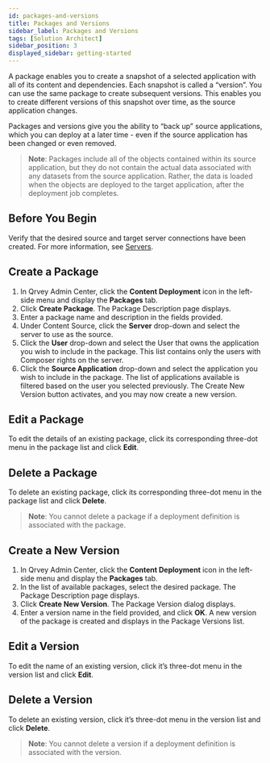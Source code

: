 ```yaml
---
id: packages-and-versions 
title: Packages and Versions
sidebar_label: Packages and Versions
tags: [Solution Architect]
sidebar_position: 3
displayed_sidebar: getting-started
---
```


<div style={{textAlign: "justify"}}>

A package enables you to create a snapshot of a selected application with all of its content and dependencies. Each snapshot is called a “version”. You can use the same package to create subsequent versions. This enables you to create different versions of this snapshot over time, as the source application changes.

Packages and versions give you the ability to “back up” source applications, which you can deploy at a later time - even if the source application has been changed or even removed. 

> **Note**: Packages include all of the objects contained within its source application, but they do not contain the actual data associated with any datasets from the source application.  Rather, the data is loaded when the objects are deployed to the target application, after the deployment job completes. 

## Before You Begin
Verify that the desired source and target server connections have been created. For more information, see [Servers](./servers.md).
 
## Create a Package
1. In Qrvey Admin Center, click the **Content Deployment** icon in the left-side menu and display the **Packages** tab. 
2. Click **Create Package**. The Package Description page displays. 
3. Enter a package name and description in the fields provided. 
4. Under Content Source, click the **Server** drop-down and select the server to use as the source. 
5. Click the **User** drop-down and select the User that owns the application you wish to include in the package. This list contains only the users with Composer rights on the server. 
6. Click the **Source Application** drop-down and select the application you wish to include in the package. The list of applications available is filtered based on the user you selected previously. The Create New Version button activates, and you may now create a new version. 

## Edit a Package
To edit the details of an existing package, click its corresponding three-dot menu in the package list and click **Edit**. 

## Delete a Package
To delete an existing package, click its corresponding three-dot menu in the package list and click **Delete**. 

>**Note**: You cannot delete a package if a deployment definition is associated with the package.

## Create a New Version
1. In Qrvey Admin Center, click the **Content Deployment** icon in the left-side menu and display the **Packages** tab. 
2. In the list of available packages, select the desired package. The Package Description page displays.  
3. Click **Create New Version**. The Package Version dialog displays. 
4. Enter a version name in the field provided, and click **OK**. A new version of the package is created and displays in the Package Versions list. 

## Edit a Version
To edit the name of an existing version, click it’s three-dot menu in the version list and click **Edit**. 

## Delete a Version
To delete an existing version, click it’s three-dot menu in the version list and click **Delete**. 

>**Note**: You cannot delete a version if a deployment definition is associated with the version.


</div>